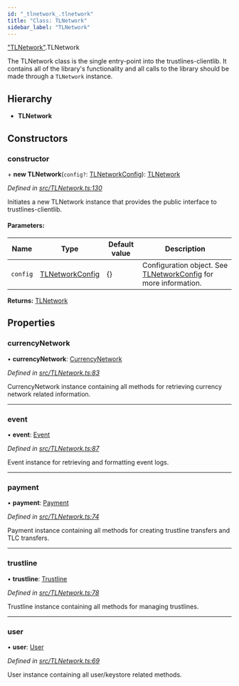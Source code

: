 ```yaml
---
id: "_tlnetwork_.tlnetwork"
title: "Class: TLNetwork"
sidebar_label: "TLNetwork"
---
```


["TLNetwork"](../modules/_tlnetwork_.md).TLNetwork

The TLNetwork class is the single entry-point into the trustlines-clientlib.
It contains all of the library's functionality and all calls to the library should be made through a `TLNetwork` instance.

## Hierarchy

* **TLNetwork**

## Constructors

### constructor

\+ **new TLNetwork**(`config?`: [TLNetworkConfig](../interfaces/_typings_.tlnetworkconfig.md)): [TLNetwork](_tlnetwork_.tlnetwork.md)

*Defined in [src/TLNetwork.ts:130](https://github.com/trustlines-protocol/clientlib/blob/4830efe/src/TLNetwork.ts#L130)*

Initiates a new TLNetwork instance that provides the public interface to trustlines-clientlib.

#### Parameters:

Name | Type | Default value | Description |
------ | ------ | ------ | ------ |
`config` | [TLNetworkConfig](../interfaces/_typings_.tlnetworkconfig.md) | {} | Configuration object. See [TLNetworkConfig](../interfaces/_typings_.tlnetworkconfig.md) for more information.  |

**Returns:** [TLNetwork](_tlnetwork_.tlnetwork.md)

## Properties

### currencyNetwork

•  **currencyNetwork**: [CurrencyNetwork](_currencynetwork_.currencynetwork.md)

*Defined in [src/TLNetwork.ts:83](https://github.com/trustlines-protocol/clientlib/blob/4830efe/src/TLNetwork.ts#L83)*

CurrencyNetwork instance containing all methods for retrieving currency network
related information.

___

### event

•  **event**: [Event](_event_.event.md)

*Defined in [src/TLNetwork.ts:87](https://github.com/trustlines-protocol/clientlib/blob/4830efe/src/TLNetwork.ts#L87)*

Event instance for retrieving and formatting event logs.

___

### payment

•  **payment**: [Payment](_payment_.payment.md)

*Defined in [src/TLNetwork.ts:74](https://github.com/trustlines-protocol/clientlib/blob/4830efe/src/TLNetwork.ts#L74)*

Payment instance containing all methods for creating trustline transfers
and TLC transfers.

___

### trustline

•  **trustline**: [Trustline](_trustline_.trustline.md)

*Defined in [src/TLNetwork.ts:78](https://github.com/trustlines-protocol/clientlib/blob/4830efe/src/TLNetwork.ts#L78)*

Trustline instance containing all methods for managing trustlines.

___

### user

•  **user**: [User](_user_.user.md)

*Defined in [src/TLNetwork.ts:69](https://github.com/trustlines-protocol/clientlib/blob/4830efe/src/TLNetwork.ts#L69)*

User instance containing all user/keystore related methods.
